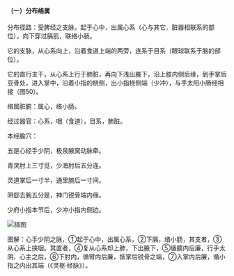 #### （一）分布络属

分布径路：受脾经之支脉，起于心中，出属心系（心与其它．脏器相联系的部位），向下穿过膈肌，联络小肠。

它的支脉，从心系向上，沿着食道上端的两旁，连系于目系（眼球联系于脑的部位）。

它的直行主干，从心系上行于肺脏，再向下浅出腋下，沿上肢内侧后缘，到手掌后豆骨处，进入掌中，沿着小指的桡侧，出小指桡侧端（少冲），与手太阳小肠经相接（图50）。

络属脏腑：属心，络小肠。

经过器官：心系，咽（食道），目系，肺脏。

本经腧穴：

五是心经手少阴，极泉腋窝动脉牵。

青灵肘上三寸觅，少海肘后五分连。

灵道掌后一寸半，通里腕后一寸间。

阴郄去腕五分是，神门锐骨端内缘。

少府小指本节后，少冲小指内侧边。

 ![插图](./img/图50.jpg)

图解：心手少阴之脉，①起于心中，出属心系，②下膈，络小肠，其支者，③从心系上挟咽。其直者，④复从心系却上肺，下出腋下，⑤循臑内后廉，行手太阴、心主之后，⑥下肘内，循臂内后廉，抵掌后锐骨之端，⑦入掌内后廉，循小指之内出其端（《灵枢·经脉》）。
